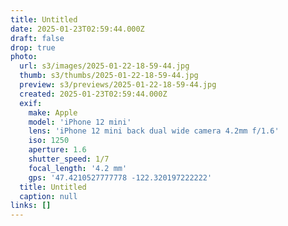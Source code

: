 ```yaml
---
title: Untitled
date: 2025-01-23T02:59:44.000Z
draft: false
drop: true
photo:
  url: s3/images/2025-01-22-18-59-44.jpg
  thumb: s3/thumbs/2025-01-22-18-59-44.jpg
  preview: s3/previews/2025-01-22-18-59-44.jpg
  created: 2025-01-23T02:59:44.000Z
  exif:
    make: Apple
    model: 'iPhone 12 mini'
    lens: 'iPhone 12 mini back dual wide camera 4.2mm f/1.6'
    iso: 1250
    aperture: 1.6
    shutter_speed: 1/7
    focal_length: '4.2 mm'
    gps: '47.4210527777778 -122.320197222222'
  title: Untitled
  caption: null
links: []
---
```


